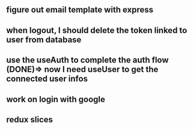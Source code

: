 ## figure out email template with express

## when logout, I should delete the token linked to user from database


## use the useAuth to complete the auth flow (DONE)=> now I need useUser to get the connected user infos
## work on login with google

## redux slices 
